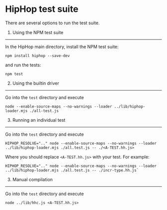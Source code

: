 HipHop test suite
=================

There are several options to run the test suite.

1. Using the NPM test suite
---------------------------

In the HipHop main directory, install the NPM test suite:

```
npm install hiphop --save-dev
```

and run the tests:

```
npm test
```

2. Using the builtin driver
---------------------------

Go into the `test` directory and execute

```
node --enable-source-maps --no-warnings --loader ../lib/hiphop-loader.mjs ./all-test.js
```

3. Running an individual test
-----------------------------

Go into the `test` directory and execute

```
HIPHOP_RESOLVE=".." node --enable-source-maps --no-warnings --loader ../lib/hiphop-loader.mjs ./all.test.js -- ./<A-TEST.hh.js>
```

Where you should replace `<A-TEST.hh.js>` with your test. For example:


```
HIPHOP_RESOLVE=".." node --enable-source-maps --no-warnings --loader ../lib/hiphop-loader.mjs ./all.test.js -- ./incr-type.hh.js`
```

3. Manual compilation
---------------------

Go into the `test` directory and execute

```
node ../lib/hhc.js <A-TEST.hh.js>
```
